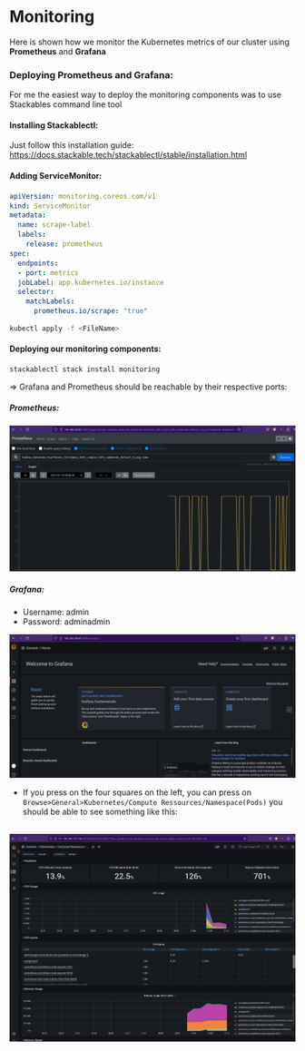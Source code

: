 # Monitoring

Here is shown how we monitor the Kubernetes metrics of our cluster using **Prometheus** and **Grafana**

### Deploying Prometheus and Grafana:

For me the easiest way to deploy the monitoring components was to use Stackables command line tool



#### Installing Stackablectl:

Just follow this installation guide: https://docs.stackable.tech/stackablectl/stable/installation.html



#### Adding ServiceMonitor:

```yaml
apiVersion: monitoring.coreos.com/v1
kind: ServiceMonitor
metadata:
  name: scrape-label
  labels:
    release: prometheus
spec:
  endpoints:
  - port: metrics
  jobLabel: app.kubernetes.io/instance
  selector:
    matchLabels:
      prometheus.io/scrape: "true"
```

```bash
kubectl apply -f <FileName>
```



#### Deploying our monitoring components:

```bash
stackablectl stack install monitoring
```





=> Grafana and Prometheus should be reachable by their respective ports:

##### Prometheus:

![image-20230214125719176](../Images/prometheus.png)



##### Grafana:

- Username: admin
- Password: adminadmin

![image-20230214125719176](../Images/grafana.png)

- If you press on the four squares on the left, you can press on `Browse>General>Kubernetes/Compute Ressources/Namespace(Pods)` you should be able to see something like this:

​	![image-20230214125719176](../Images/grafana-dashboard.png)